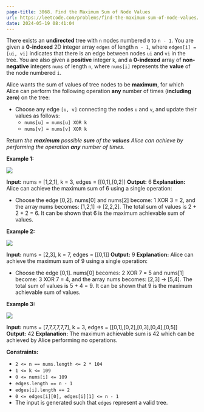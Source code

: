 ```yaml
---
page-title: 3068. Find the Maximum Sum of Node Values
url: https://leetcode.com/problems/find-the-maximum-sum-of-node-values/description/?envType=daily-question&envId=2024-05-19
date: 2024-05-19 08:41:04
---
```

There exists an **undirected** tree with `n` nodes numbered `0` to `n - 1`. You are given a **0-indexed** 2D integer array `edges` of length `n - 1`, where `edges[i] = [ui, vi]` indicates that there is an edge between nodes `ui` and `vi` in the tree. You are also given a **positive** integer `k`, and a **0-indexed** array of **non-negative** integers `nums` of length `n`, where `nums[i]` represents the **value** of the node numbered `i`.

Alice wants the sum of values of tree nodes to be **maximum**, for which Alice can perform the following operation **any** number of times (**including zero**) on the tree:

-   Choose any edge `[u, v]` connecting the nodes `u` and `v`, and update their values as follows:
    -   `nums[u] = nums[u] XOR k`
    -   `nums[v] = nums[v] XOR k`

Return *the **maximum** possible **sum** of the **values** Alice can achieve by performing the operation **any** number of times*.

**Example 1:**

![](https://assets.leetcode.com/uploads/2023/11/09/screenshot-2023-11-10-012513.png)

**Input:** nums = \[1,2,1\], k = 3, edges = \[\[0,1\],\[0,2\]\]
**Output:** 6
**Explanation:** Alice can achieve the maximum sum of 6 using a single operation:
- Choose the edge \[0,2\]. nums\[0\] and nums\[2\] become: 1 XOR 3 = 2, and the array nums becomes: \[1,2,1\] -> \[2,2,2\].
The total sum of values is 2 + 2 + 2 = 6.
It can be shown that 6 is the maximum achievable sum of values.

**Example 2:**

![](https://assets.leetcode.com/uploads/2024/01/09/screenshot-2024-01-09-220017.png)

**Input:** nums = \[2,3\], k = 7, edges = \[\[0,1\]\]
**Output:** 9
**Explanation:** Alice can achieve the maximum sum of 9 using a single operation:
- Choose the edge \[0,1\]. nums\[0\] becomes: 2 XOR 7 = 5 and nums\[1\] become: 3 XOR 7 = 4, and the array nums becomes: \[2,3\] -> \[5,4\].
The total sum of values is 5 + 4 = 9.
It can be shown that 9 is the maximum achievable sum of values.

**Example 3:**

![](https://assets.leetcode.com/uploads/2023/11/09/screenshot-2023-11-10-012641.png)

**Input:** nums = \[7,7,7,7,7,7\], k = 3, edges = \[\[0,1\],\[0,2\],\[0,3\],\[0,4\],\[0,5\]\]
**Output:** 42
**Explanation:** The maximum achievable sum is 42 which can be achieved by Alice performing no operations.

**Constraints:**

-   `2 <= n == nums.length <= 2 * 104`
-   `1 <= k <= 109`
-   `0 <= nums[i] <= 109`
-   `edges.length == n - 1`
-   `edges[i].length == 2`
-   `0 <= edges[i][0], edges[i][1] <= n - 1`
-   The input is generated such that `edges` represent a valid tree.